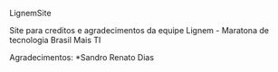 LignemSite

Site para creditos e agradecimentos da equipe Lignem - 
Maratona de tecnologia Brasil Mais TI

Agradecimentos:
*Sandro Renato Dias